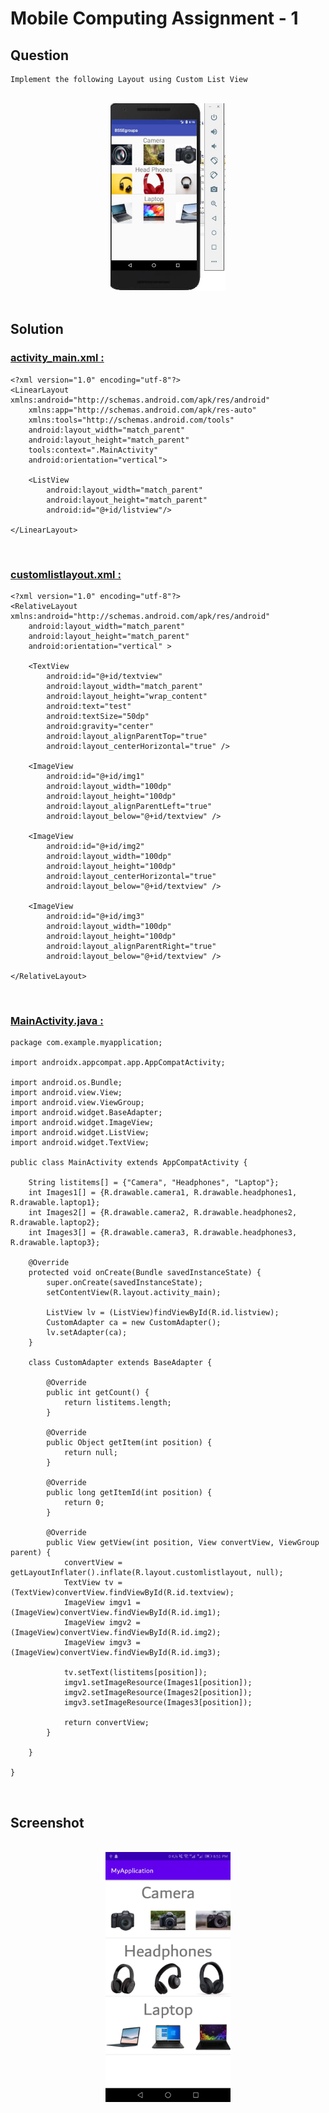 # Mobile Computing Assignment - 1

## Question

```
Implement the following Layout using Custom List View
```

<br/>

<div align="center">
    <a href="customlistassignment.jpg">
        <img src="customlistassignment.JPG" alt="question" height="300px">
    </a>
</div>

<br/>

## Solution

### [activity_main.xml :](./MyApplication/app/src/main/res/layout/activity_main.xml)

```
<?xml version="1.0" encoding="utf-8"?>
<LinearLayout xmlns:android="http://schemas.android.com/apk/res/android"
    xmlns:app="http://schemas.android.com/apk/res-auto"
    xmlns:tools="http://schemas.android.com/tools"
    android:layout_width="match_parent"
    android:layout_height="match_parent"
    tools:context=".MainActivity"
    android:orientation="vertical">

    <ListView
        android:layout_width="match_parent"
        android:layout_height="match_parent"
        android:id="@+id/listview"/>

</LinearLayout>

```

<br/>

### [customlistlayout.xml :](./MyApplication/app/src/main/res/layout/customlistlayout.xml)

```
<?xml version="1.0" encoding="utf-8"?>
<RelativeLayout xmlns:android="http://schemas.android.com/apk/res/android"
    android:layout_width="match_parent"
    android:layout_height="match_parent"
    android:orientation="vertical" >

    <TextView
        android:id="@+id/textview"
        android:layout_width="match_parent"
        android:layout_height="wrap_content"
        android:text="test"
        android:textSize="50dp"
        android:gravity="center"
        android:layout_alignParentTop="true"
        android:layout_centerHorizontal="true" />

    <ImageView
        android:id="@+id/img1"
        android:layout_width="100dp"
        android:layout_height="100dp"
        android:layout_alignParentLeft="true"
        android:layout_below="@+id/textview" />

    <ImageView
        android:id="@+id/img2"
        android:layout_width="100dp"
        android:layout_height="100dp"
        android:layout_centerHorizontal="true"
        android:layout_below="@+id/textview" />

    <ImageView
        android:id="@+id/img3"
        android:layout_width="100dp"
        android:layout_height="100dp"
        android:layout_alignParentRight="true"
        android:layout_below="@+id/textview" />

</RelativeLayout>
```

<br/>

### [MainActivity.java :](./MyApplication/app/src/main/java/com/example/myapplication/MainActivity.java)

```
package com.example.myapplication;

import androidx.appcompat.app.AppCompatActivity;

import android.os.Bundle;
import android.view.View;
import android.view.ViewGroup;
import android.widget.BaseAdapter;
import android.widget.ImageView;
import android.widget.ListView;
import android.widget.TextView;

public class MainActivity extends AppCompatActivity {

    String listitems[] = {"Camera", "Headphones", "Laptop"};
    int Images1[] = {R.drawable.camera1, R.drawable.headphones1, R.drawable.laptop1};
    int Images2[] = {R.drawable.camera2, R.drawable.headphones2, R.drawable.laptop2};
    int Images3[] = {R.drawable.camera3, R.drawable.headphones3, R.drawable.laptop3};

    @Override
    protected void onCreate(Bundle savedInstanceState) {
        super.onCreate(savedInstanceState);
        setContentView(R.layout.activity_main);

        ListView lv = (ListView)findViewById(R.id.listview);
        CustomAdapter ca = new CustomAdapter();
        lv.setAdapter(ca);
    }

    class CustomAdapter extends BaseAdapter {

        @Override
        public int getCount() {
            return listitems.length;
        }

        @Override
        public Object getItem(int position) {
            return null;
        }

        @Override
        public long getItemId(int position) {
            return 0;
        }

        @Override
        public View getView(int position, View convertView, ViewGroup parent) {
            convertView = getLayoutInflater().inflate(R.layout.customlistlayout, null);
            TextView tv = (TextView)convertView.findViewById(R.id.textview);
            ImageView imgv1 = (ImageView)convertView.findViewById(R.id.img1);
            ImageView imgv2 = (ImageView)convertView.findViewById(R.id.img2);
            ImageView imgv3 = (ImageView)convertView.findViewById(R.id.img3);

            tv.setText(listitems[position]);
            imgv1.setImageResource(Images1[position]);
            imgv2.setImageResource(Images2[position]);
            imgv3.setImageResource(Images3[position]);

            return convertView;
        }

    }

}
```

<br/>

## Screenshot

<br/>

<div align="center">
    <a href="screenshot.png">
        <img src="screenshot.png" alt="screenshot[0]" height="400px">
    </a>
</div>
